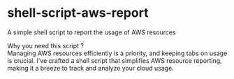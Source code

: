 # shell-script-aws-report
A simple shell script to report the usage of AWS resources

Why you need this script ? <br>
Managing AWS resources efficiently is a priority, and keeping tabs on usage is crucial. I've crafted a shell script that simplifies AWS resource reporting, making it a breeze to track and analyze your cloud usage.
